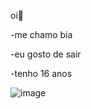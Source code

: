 oi🖤

-me chamo bia

-eu gosto de sair 

-tenho 16 anos


![image](https://github.com/biaN40/biaN40/assets/170663049/8f396ad1-aad9-4964-9fa1-ac02a2159694)
